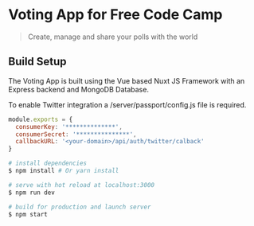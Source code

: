 # Voting App for Free Code Camp

> Create, manage and share your polls with the world

## Build Setup

The Voting App is built using the Vue based Nuxt JS Framework with an Express backend and MongoDB Database.

To enable Twitter integration a /server/passport/config.js file is required.

``` javascript
module.exports = {
  consumerKey: '**************',
  consumerSecret: '***************',
  callbackURL: '<your-domain>/api/auth/twitter/calback'
}
```

``` bash
# install dependencies
$ npm install # Or yarn install

# serve with hot reload at localhost:3000
$ npm run dev

# build for production and launch server
$ npm start
```
